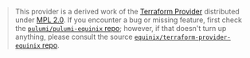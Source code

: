 > This provider is a derived work of the [Terraform Provider](https://github.com/equinix/terraform-provider-equinix)
> distributed under [MPL 2.0](https://www.mozilla.org/en-US/MPL/2.0/). If you encounter a bug or missing feature,
> first check the [`pulumi/pulumi-equinix` repo](https://github.com/pulumi/pulumi-equinix/issues); however, if that doesn't turn up anything,
> please consult the source [`equinix/terraform-provider-equinix` repo](https://github.com/equinix/terraform-provider-equinix/issues).
